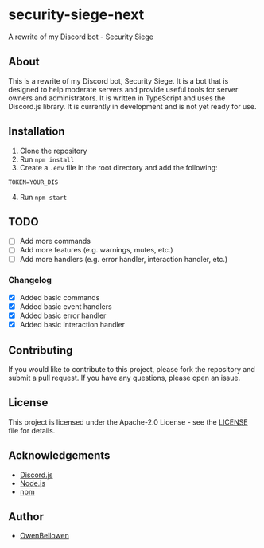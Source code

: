 # security-siege-next
A rewrite of my Discord bot - Security Siege

## About
This is a rewrite of my Discord bot, Security Siege. It is a bot that is designed to help moderate servers and provide useful tools for server owners and administrators. It is written in TypeScript and uses the Discord.js library. It is currently in development and is not yet ready for use.

## Installation

1. Clone the repository
2. Run `npm install`
3. Create a `.env` file in the root directory and add the following:

```
TOKEN=YOUR_DIS
```
4. Run `npm start`

## TODO

- [ ] Add more commands
- [ ] Add more features (e.g. warnings, mutes, etc.)
- [ ] Add more handlers (e.g. error handler, interaction handler, etc.)

### Changelog

- [x] Added basic commands
- [x] Added basic event handlers
- [x] Added basic error handler
- [x] Added basic interaction handler

## Contributing

If you would like to contribute to this project, please fork the repository and submit a pull request. If you have any questions, please open an issue.

## License

This project is licensed under the Apache-2.0 License - see the [LICENSE](LICENSE) file for details.

## Acknowledgements

- [Discord.js](https://discord.js.org)
- [Node.js](https://nodejs.org)
- [npm](https://npmjs.com)

## Author

- [OwenBellowen](https://github.com/OwenBellowen)